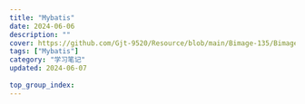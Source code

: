 ```yaml
---
title: "Mybatis"
date: 2024-06-06
description: ""
cover: https://github.com/Gjt-9520/Resource/blob/main/Bimage-135/Bimage39.jpg?raw=true
tags: ["Mybatis"]
category: "学习笔记"
updated: 2024-06-07
  
top_group_index: 
---
```



